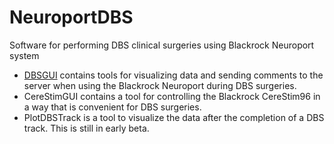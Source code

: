 # NeuroportDBS

Software for performing DBS clinical surgeries using Blackrock Neuroport system

* [DBSGUI](https://github.com/SachsLab/NeuroportDBS/tree/master/DBSGUI) contains tools for visualizing data and sending comments to the server when using the Blackrock Neuroport during DBS surgeries.
* CereStimGUI contains a tool for controlling the Blackrock CereStim96 in a way that is convenient for DBS surgeries.
* PlotDBSTrack is a tool to visualize the data after the completion of a DBS track. This is still in early beta.
